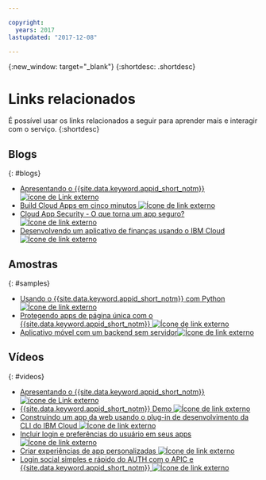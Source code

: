 ```yaml
---

copyright:
  years: 2017
lastupdated: "2017-12-08"

---
```


{:new_window: target="_blank"}
{:shortdesc: .shortdesc}


# Links relacionados

É possível usar os links relacionados a seguir para aprender mais e interagir com o serviço.
{:shortdesc}

## Blogs
{: #blogs}

* <a href="https://www.ibm.com/blogs/bluemix/2017/03/introducing-ibm-bluemix-app-id-authentication-profiles-service-app-developers/" target="_blank">Apresentando o
{{site.data.keyword.appid_short_notm}} <img src="../../icons/launch-glyph.svg" alt="ícone de Link externo"></a>
* <a href="https://www.ibm.com/blogs/bluemix/2017/10/build-cloud-apps-5-minutes/" target="_blank">Build Cloud Apps em cinco minutos <img src="../../icons/launch-glyph.svg" alt="Ícone de link externo"></a>
* <a href="https://www.ibm.com/blogs/bluemix/2017/08/cloud-app-security-makes-secure-app/" target="_blank">Cloud App Security - O que torna um app seguro? <img src="../../icons/launch-glyph.svg" alt="Ícone de link externo"></a>
* <a href="https://www.ibm.com/blogs/bluemix/2017/08/developing-finance-application-using-ibm-cloud/" target="_blank">Desenvolvendo um aplicativo de finanças usando o IBM Cloud <img src="../../icons/launch-glyph.svg" alt="Ícone de link externo"></a>

## Amostras
{: #samples}

* <a href="https://github.com/mnsn/appid-python-flask-example" target="_blank">Usando o {{site.data.keyword.appid_short_notm}} com Python <img src="../../icons/launch-glyph.svg" alt="Ícone de link externo"></a>
* <a href="https://www.ibm.com/blogs/bluemix/2017/09/securing-single-page-apps-app-id-service/" target="_blank">Protegendo apps de página única com o {{site.data.keyword.appid_short_notm}} <img src="../../icons/launch-glyph.svg" alt="Ícone de link externo"></a>
* <a href="https://console.bluemix.net/docs/tutorials/serverless-mobile-backend.html#mobile-application-with-a-serverless-backend" target="_blank">Aplicativo móvel com um backend sem servidor<img src="../../icons/launch-glyph.svg" alt="Ícone de link externo"></a>


## Vídeos
{: #videos}

* <a href="https://www.youtube.com/watch?v=cTn7l_J3tPg" target="_blank">Apresentando o {{site.data.keyword.appid_short_notm}}
<img src="../../icons/launch-glyph.svg" alt="ícone de Link externo"></a>
* <a href="https://www.youtube.com/watch?v=HYomAFlNxqw" target="_blank">{{site.data.keyword.appid_short_notm}} Demo <img src="../../icons/launch-glyph.svg" alt="Ícone de link externo"></a>
* <a href="https://www.youtube.com/watch?v=JrnwFXclKcI" target="_blank">Construindo um app da web usando o plug-in de desenvolvimento da CLI do IBM Cloud <img src="../../icons/launch-glyph.svg" alt="Ícone de link externo"></a>
* <a href="https://www.youtube.com/watch?v=Glb412s4X3Q" target="_blank">Incluir login e preferências do usuário em seus apps <img src="../../icons/launch-glyph.svg" alt="Ícone de link externo"></a>
* <a href="https://www.youtube.com/watch?v=VVWw5AjYg48" target="_blank">Criar experiências de app personalizadas <img src="../../icons/launch-glyph.svg" alt="Ícone de link externo"></a>
* <a href="https://www.youtube.com/watch?v=Fa9YD2NGZiE" target="_blank">Login social simples e rápido do AUTH com o APIC e {{site.data.keyword.appid_short_notm}} <img src="../../icons/launch-glyph.svg" alt="Ícone de link externo"></a>

